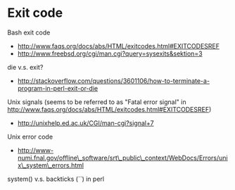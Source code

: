 # Exit code

Bash exit code

*   http://www.faqs.org/docs/abs/HTML/exitcodes.html#EXITCODESREF
*   http://www.freebsd.org/cgi/man.cgi?query=sysexits&sektion=3

die v.s. exit?

*   http://stackoverflow.com/questions/3601106/how-to-terminate-a-program-in-perl-exit-or-die

Unix signals (seems to be referred to as "Fatal error signal" in http://www.faqs.org/docs/abs/HTML/exitcodes.html#EXITCODESREF)

*   http://unixhelp.ed.ac.uk/CGI/man-cgi?signal+7

Unix error code

*   http://www-numi.fnal.gov/offline\_software/srt\_public\_context/WebDocs/Errors/unix\_system\_errors.html

system() v.s. backticks (\`\`) in perl
